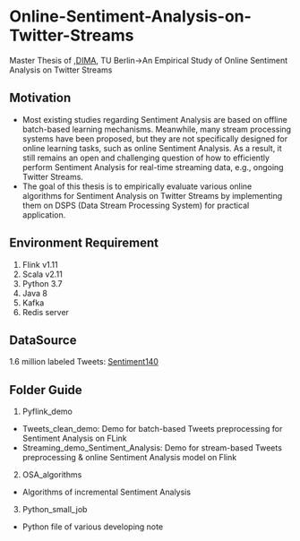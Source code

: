 # Online-Sentiment-Analysis-on-Twitter-Streams
Master Thesis of ,[DIMA](https://www.dima.tu-berlin.de/menue/database_systems_and_information_management_group/?no_cache=1), TU Berlin->An Empirical Study of  Online Sentiment Analysis on Twitter Streams 
## Motivation
* Most existing studies regarding Sentiment Analysis are based on offline batch-based learning mechanisms. Meanwhile, many stream processing systems have been proposed, but they are not specifically designed for online learning tasks, such as online Sentiment Analysis. As a result, it still remains an open and challenging question of how to efficiently perform Sentiment Analysis for real-time streaming data, e.g., ongoing Twitter Streams.
* The goal of this thesis is to empirically evaluate various online algorithms for Sentiment Analysis on Twitter Streams by implementing them on DSPS (Data Stream Processing System) for practical application.

## Environment Requirement
1. Flink v1.11
2. Scala v2.11
3. Python 3.7
4. Java 8
5. Kafka
6. Redis server

## DataSource
1.6 million labeled Tweets:
[Sentiment140](http://cs.stanford.edu/people/alecmgo/trainingandtestdata.zip)

## Folder Guide
1. Pyflink_demo
* Tweets_clean_demo: Demo for batch-based Tweets preprocessing for Sentiment Analysis on FLink
* Streaming_demo_Sentiment_Analysis: Demo for stream-based Tweets preprocessing & online Sentiment Analysis model on Flink
2. OSA_algorithms
* Algorithms of incremental Sentiment Analysis
3. Python_small_job
* Python file of various developing note
